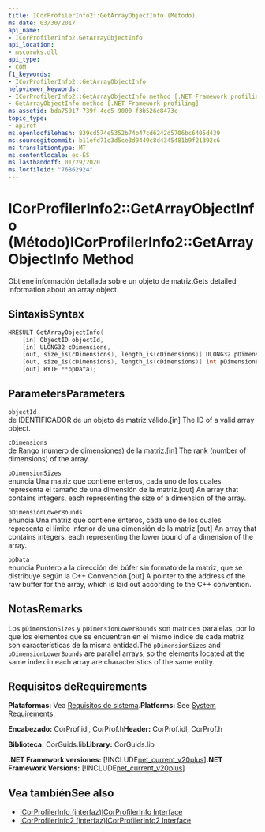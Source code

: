 ```yaml
---
title: ICorProfilerInfo2::GetArrayObjectInfo (Método)
ms.date: 03/30/2017
api_name:
- ICorProfilerInfo2.GetArrayObjectInfo
api_location:
- mscorwks.dll
api_type:
- COM
f1_keywords:
- ICorProfilerInfo2::GetArrayObjectInfo
helpviewer_keywords:
- ICorProfilerInfo2::GetArrayObjectInfo method [.NET Framework profiling]
- GetArrayObjectInfo method [.NET Framework profiling]
ms.assetid: bda75017-739f-4ce5-9000-f3b526e8473c
topic_type:
- apiref
ms.openlocfilehash: 839cd574e5352b74b47cd6242d5706bc6405d439
ms.sourcegitcommit: b11efd71c3d5ce3d9449c8d4345481b9f21392c6
ms.translationtype: MT
ms.contentlocale: es-ES
ms.lasthandoff: 01/29/2020
ms.locfileid: "76862924"
---
```

# <a name="icorprofilerinfo2getarrayobjectinfo-method"></a><span data-ttu-id="58890-102">ICorProfilerInfo2::GetArrayObjectInfo (Método)</span><span class="sxs-lookup"><span data-stu-id="58890-102">ICorProfilerInfo2::GetArrayObjectInfo Method</span></span>
<span data-ttu-id="58890-103">Obtiene información detallada sobre un objeto de matriz.</span><span class="sxs-lookup"><span data-stu-id="58890-103">Gets detailed information about an array object.</span></span>  
  
## <a name="syntax"></a><span data-ttu-id="58890-104">Sintaxis</span><span class="sxs-lookup"><span data-stu-id="58890-104">Syntax</span></span>  
  
```cpp  
HRESULT GetArrayObjectInfo(  
    [in] ObjectID objectId,  
    [in] ULONG32 cDimensions,  
    [out, size_is(cDimensions), length_is(cDimensions)] ULONG32 pDimensionSizes[],  
    [out, size_is(cDimensions), length_is(cDimensions)] int pDimensionLowerBounds[],  
    [out] BYTE **ppData);  
```  
  
## <a name="parameters"></a><span data-ttu-id="58890-105">Parameters</span><span class="sxs-lookup"><span data-stu-id="58890-105">Parameters</span></span>  
 `objectId`  
 <span data-ttu-id="58890-106">de IDENTIFICADOR de un objeto de matriz válido.</span><span class="sxs-lookup"><span data-stu-id="58890-106">[in] The ID of a valid array object.</span></span>  
  
 `cDimensions`  
 <span data-ttu-id="58890-107">de Rango (número de dimensiones) de la matriz.</span><span class="sxs-lookup"><span data-stu-id="58890-107">[in] The rank (number of dimensions) of the array.</span></span>  
  
 `pDimensionSizes`  
 <span data-ttu-id="58890-108">enuncia Una matriz que contiene enteros, cada uno de los cuales representa el tamaño de una dimensión de la matriz.</span><span class="sxs-lookup"><span data-stu-id="58890-108">[out] An array that contains integers, each representing the size of a dimension of the array.</span></span>  
  
 `pDimensionLowerBounds`  
 <span data-ttu-id="58890-109">enuncia Una matriz que contiene enteros, cada uno de los cuales representa el límite inferior de una dimensión de la matriz.</span><span class="sxs-lookup"><span data-stu-id="58890-109">[out] An array that contains integers, each representing the lower bound of a dimension of the array.</span></span>  
  
 `ppData`  
 <span data-ttu-id="58890-110">enuncia Puntero a la dirección del búfer sin formato de la matriz, que se distribuye según la C++ Convención.</span><span class="sxs-lookup"><span data-stu-id="58890-110">[out] A pointer to the address of the raw buffer for the array, which is laid out according to the C++ convention.</span></span>  
  
## <a name="remarks"></a><span data-ttu-id="58890-111">Notas</span><span class="sxs-lookup"><span data-stu-id="58890-111">Remarks</span></span>  
 <span data-ttu-id="58890-112">Los `pDimensionSizes` y `pDimensionLowerBounds` son matrices paralelas, por lo que los elementos que se encuentran en el mismo índice de cada matriz son características de la misma entidad.</span><span class="sxs-lookup"><span data-stu-id="58890-112">The `pDimensionSizes` and `pDimensionLowerBounds` are parallel arrays, so the elements located at the same index in each array are characteristics of the same entity.</span></span>  
  
## <a name="requirements"></a><span data-ttu-id="58890-113">Requisitos de</span><span class="sxs-lookup"><span data-stu-id="58890-113">Requirements</span></span>  
 <span data-ttu-id="58890-114">**Plataformas:** Vea [Requisitos de sistema](../../../../docs/framework/get-started/system-requirements.md).</span><span class="sxs-lookup"><span data-stu-id="58890-114">**Platforms:** See [System Requirements](../../../../docs/framework/get-started/system-requirements.md).</span></span>  
  
 <span data-ttu-id="58890-115">**Encabezado:** CorProf.idl, CorProf.h</span><span class="sxs-lookup"><span data-stu-id="58890-115">**Header:** CorProf.idl, CorProf.h</span></span>  
  
 <span data-ttu-id="58890-116">**Biblioteca:** CorGuids.lib</span><span class="sxs-lookup"><span data-stu-id="58890-116">**Library:** CorGuids.lib</span></span>  
  
 <span data-ttu-id="58890-117">**.NET Framework versiones:** [!INCLUDE[net_current_v20plus](../../../../includes/net-current-v20plus-md.md)]</span><span class="sxs-lookup"><span data-stu-id="58890-117">**.NET Framework Versions:** [!INCLUDE[net_current_v20plus](../../../../includes/net-current-v20plus-md.md)]</span></span>  
  
## <a name="see-also"></a><span data-ttu-id="58890-118">Vea también</span><span class="sxs-lookup"><span data-stu-id="58890-118">See also</span></span>

- [<span data-ttu-id="58890-119">ICorProfilerInfo (interfaz)</span><span class="sxs-lookup"><span data-stu-id="58890-119">ICorProfilerInfo Interface</span></span>](icorprofilerinfo-interface.md)
- [<span data-ttu-id="58890-120">ICorProfilerInfo2 (interfaz)</span><span class="sxs-lookup"><span data-stu-id="58890-120">ICorProfilerInfo2 Interface</span></span>](icorprofilerinfo2-interface.md)

